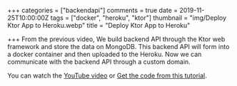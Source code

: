 +++
categories = ["backendapi"]
comments = true
date = 2019-11-25T10:00:00Z
tags = ["docker", "heroku", "ktor"]
thumbnail = "img/Deploy Ktor App to Heroku.webp"
title = "Deploy Ktor App to Heroku"

+++
From the previous video, We build backend API through the Ktor web framework and store the data on MongoDB. This backend API will form into a docker container and then uploaded to the Heroku. Now we can communicate with the backend API through a custom domain.

You can watch the [YouTube video](https://youtu.be/XY2ae66o5XA) or [Get the code from this tutorial](https://github.com/sen-coder/Deploy-Ktor-App-to-Heroku).